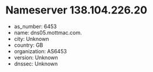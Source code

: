 # Nameserver 138.104.226.20

* as_number: 6453
* name: dns05.mottmac.com.
* city: Unknown
* country: GB
* organization: AS6453
* version: Unknown
* dnssec: Unknown
